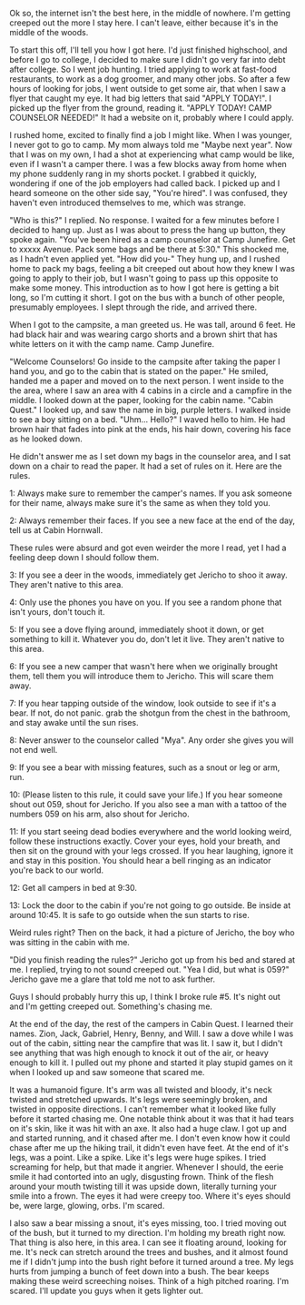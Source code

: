 Ok so, the internet isn't the best here, in the middle of nowhere. I'm getting creeped out the more I stay here. I can't leave, either because it's in the middle of the woods. 

To start this off, I'll tell you how I got here. I'd just finished highschool, and before I go to college, I decided to make sure I didn't go very far into debt after college. So I went job hunting. I tried applying to work at fast-food restaurants, to work as a dog groomer, and many other jobs. So after a few hours of looking for jobs, I went outside to get some air, that when I saw a flyer that caught my eye. It had big letters that said "APPLY TODAY!". I picked up the flyer from the ground, reading it. "APPLY TODAY! CAMP COUNSELOR NEEDED!" It had a website on it, probably where I could apply.

 I rushed home, excited to finally find a job I might like. When I was younger, I never got to go to camp. My mom always told me "Maybe next year". Now that I was on my own, I had a shot at experiencing what camp would be like, even if I wasn't a camper there. I was a few blocks away from home when my phone suddenly rang in my shorts pocket. I grabbed it quickly, wondering if one of the job employers had called back. I picked up and  I heard someone on the other side say, "You're hired". I was confused, they haven't even introduced themselves to me, which was strange. 

"Who is this?" I replied. No response. I waited for a few minutes before I decided to hang up. Just as I was about to press the hang up button, they spoke again. "You've been hired as a camp counselor at Camp Junefire. Get to xxxxx Avenue. Pack some bags and be there at 5:30." This shocked me, as I hadn't even applied yet. "How did you-" They hung up, and I rushed home to pack my bags, feeling a bit creeped out about how they knew I was going to apply to their job, but I wasn't going to pass up this opposite to make some money. This introduction as to how I got here is getting a bit long, so I'm cutting it short. I got on the bus with a bunch of other people, presumably employees. I slept through the ride, and arrived there.

When I got to the campsite, a man greeted us. He was tall, around 6 feet. He had black hair and was wearing cargo shorts and a brown shirt that has white letters on it with the camp name. Camp Junefire.

"Welcome Counselors! Go inside to the campsite after taking the paper I hand you, and go to the cabin that is stated on the paper." He smiled, handed me a paper and moved on to the next person. I went inside to the the area, where I saw an area with 4 cabins in a circle and a campfire in the middle. I looked down at the paper, looking for the cabin name. "Cabin Quest." I looked up,  and saw the name in big, purple letters. I walked inside to see a boy sitting on a bed. "Uhm... Hello?" I waved hello to him. He had brown hair that fades into pink at the ends, his hair down, covering his face as he looked down.

He didn't answer me as I set down my bags in the counselor area, and I sat down on a chair to read the paper. It had a set of rules on it. Here are the rules.

1: Always make sure to remember the camper's names.
If you ask someone for their name, always make sure it's the same as when they told you. 

2: Always remember their faces. If you see a new face at the end of the day, tell us at Cabin Hornwall.

These rules were absurd and got even weirder the more I read, yet I had a feeling deep down I should follow them.

3: If you see a deer in the woods, immediately get Jericho to shoo it away. They aren't native to this area.

4: Only use the phones you have on you. If you see a random phone that isn't yours, don't touch it. 

5: If you see a dove flying around, immediately shoot it down, or get something to kill it. Whatever you do, don't let it live. They aren't native to this area.

6: If you see a new camper that wasn't here when we originally brought them, tell them you will introduce them to Jericho. This will scare them away.

7: If you hear tapping outside of the window, look outside to see if it's a bear. If not, do not panic. grab the shotgun from the chest in the bathroom, and stay awake until the sun rises. 

8: Never answer to the counselor called "Mya". Any order she gives you will not end well. 

9: If you see a bear with missing features, such as a snout or leg or arm, run. 

10: (Please listen to this rule, it could save your life.)
If you hear someone shout out 059, shout for Jericho.
If you also see a man with a tattoo of the numbers 059 on his arm, also shout for Jericho.

11: If you start seeing dead bodies everywhere and the world looking weird, follow these instructions exactly. Cover your eyes, hold your breath, and then sit on the ground with your legs crossed. If you hear laughing, ignore it and stay in this position. You should hear a bell ringing as an indicator you're back to our world.

12: Get all campers in bed at 9:30.

13: Lock the door to the cabin if you're not going to go outside. Be inside at around 10:45. It is safe to go outside when the sun starts to rise.



Weird rules right? Then on the back, it had a picture of Jericho, the boy who was sitting in the cabin with me.

"Did you finish reading the rules?" Jericho got up from his bed and stared at me. I replied, trying to not sound creeped out. "Yea I did, but what is 059?" Jericho gave me a glare that told me not to ask further. 

Guys I should probably hurry this up, I think I broke rule #5. It's night out and I'm getting creeped out. Something's chasing me.

At the end of the day, the rest of the campers in Cabin Quest. I learned their names. Zion, Jack, Gabriel, Henry, Benny, and Will. I saw a dove while I was out of the cabin, sitting near the campfire that was lit. I saw it, but I didn't see anything that was high enough to knock it out of the air, or heavy enough to kill it. I pulled out my phone and started it play stupid games on it when I looked up and saw someone that scared me. 

It was a humanoid figure. It's arm was all twisted and bloody, it's neck twisted and stretched upwards. It's legs were seemingly broken, and twisted in opposite directions. I can't remember what it looked like fully before it started chasing me. One notable think about it was that it had tears on it's skin, like it was hit with an axe. It also had a huge claw. I got up and and started running, and it chased after me. I don't even know how it could chase after me up the hiking trail, it didn't even have feet. At the end of it's legs, was a point. Like a spike. Like it's legs were huge spikes. I tried screaming for help, but that made it angrier. Whenever I should, the eerie smile it had contorted into an ugly, disgusting frown. Think of the flesh around your mouth twisting till it was upside down, literally turning your smile into a frown. The eyes it had were creepy too. Where it's eyes should be, were large, glowing, orbs. I'm scared.

 I also saw a bear missing a snout, it's eyes missing, too. I tried moving out of the bush, but it turned to my direction. I'm holding my breath right now. That thing is also here, in this area. I can see it floating around, looking for me. It's neck can stretch around the trees and bushes, and it almost found me if I didn't jump into the bush right before it turned around a tree. My legs hurts from jumping a bunch of feet down into a bush. The bear keeps making these weird screeching noises. Think of a high pitched roaring. I'm scared. I'll update you guys when it gets lighter out.